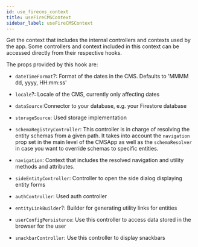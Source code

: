 ```yaml
---
id: use_firecms_context
title: useFireCMSContext
sidebar_label: useFireCMSContext
---
```


Get the context that includes the internal controllers and contexts used by the app.
Some controllers and context included in this context can be accessed
directly from their respective hooks.

The props provided by this hook are:

* `dateTimeFormat`?: Format of the dates in the CMS.
  Defaults to 'MMMM dd, yyyy, HH:mm:ss'

* `locale`?: Locale of the CMS, currently only affecting dates

* `dataSource`:Connector to your database, e.g. your Firestore database

* `storageSource`: Used storage implementation

* `schemaRegistryController`: This controller is in charge of resolving the entity schemas from a given
  path. It takes into account the `navigation` prop set in the main level of the
  CMSApp as well as the `schemaResolver` in case you want to override schemas
  to specific entities.

* `navigation`: Context that includes the resolved navigation and utility methods and
  attributes.

* `sideEntityController`: Controller to open the side dialog displaying entity forms

* `authController`: Used auth controller

* `entityLinkBuilder`?: Builder for generating utility links for entities

* `userConfigPersistence`: Use this controller to access data stored in the browser for the user

* `snackbarController`: Use this controller to display snackbars
